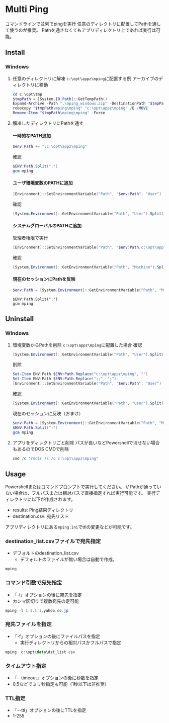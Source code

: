 # Multi Ping
コマンドラインで並列でpingを実行
任意のディレクトリに配置してPathを通して使うのが推奨。
Pathを通さなくてもアプリディレクトリ上であれば実行は可能。

## Install
### Windows
1. 任意のディレクトリに解凍
    `c:\opt\appz\mping`に配置する例
    アーカイブのディレクトリに移動
    ```powershell
    cd c:\opt\tmp
    $tmpPath = [System.IO.Path]::GetTempPath()
    Expand-Archive -Path ".\mping_windows.zip" -DestinationPath "$tmpPath\mping" -Force
    robocopy "$tmpPath\mping\mping" "c:\opt\appz\mping" /E /MOVE
    Remove-Item "$tmpPath\mping\mping" -Force
    ```

2. 解凍したディレクトリにPathを通す
    #### 一時的なPATH追加
    ```powershell
    $env:Path += ";c:\opt\appz\mping"
    ```
    確認
    ```powershell
    $ENV:Path.Split(";")
    gcm mping
    ```
    #### ユーザ環境変数のPATHに追加
    ```powershell
    [Environment]::SetEnvironmentVariable("Path", "$env:Path", "User")
    ```
    確認
    ```powershell
    [System.Environment]::GetEnvironmentVariable("Path", "User").Split(";")
    ```
    #### システムグローバルのPATHに追加
    管理者権限で実行
    ```powershell
    [Environment]::SetEnvironmentVariable("Path", "$env:Path;c:\opt\appz\mping", "Machine")
    ```
    確認
    ```powershell
    [System.Environment]::GetEnvironmentVariable("Path", "Machine").Split(";")
    ```

    #### 現在のセッションにPathを反映
    ```powershell
    $env:Path = [System.Environment]::GetEnvironmentVariable("Path", "Machine") + ";" + [System.Environment]::GetEnvironmentVariable("Path", "User")
    ```
    ```確認
    $ENV:Path.Split(";")
    gcm mping
    ```


## Uninstall
### Windows
1. 環境変数からPathを削除
    `c:\opt\appz\mping`に配置した場合
    確認
    ```powershell
    [System.Environment]::GetEnvironmentVariable("Path", "User").Split(";")
    ```
    削除
    ```powershell
    Set-Item ENV:Path $ENV:Path.Replace("c:\opt\appz\mping", "")
    Set-Item ENV:Path $ENV:Path.Replace(";;", ";")
    [Environment]::SetEnvironmentVariable("Path", "$env:Path", "User")
    ```
    確認
    ```powershell
    [System.Environment]::GetEnvironmentVariable("Path", "User").Split(";")
    ```
    現在のセッションに反映（おまけ）
    ```powershell
    $env:Path = [System.Environment]::GetEnvironmentVariable("Path", "Machine") + ";" + [System.Environment]::GetEnvironmentVariable("Path", "User")
    $ENV:Path.Split(";")
    gcm mping
    ```

2. アプリをディレクトリごと削除
    パスが長いなどPowershellで消せない場合もあるのでDOS CMDで削除
    ```powershell
    cmd /c "rmdir /s /q c:\opt\appz\mping"
    ```


## Usage
Powershellまたはコマンドプロンプトで実行してください。
// Pathが通っていない場合は、フルパスまたは相対パスで直接指定すれば実行可能です。
実行ディレクトリに以下が作成されます。
* results: Ping結果ディレクトリ
* destination.csv: 宛先リスト

アプリディレクトリにある`mping.ini`でttlの変更などが可能です。

### destination_list.csvファイルで宛先指定
* デフォルトのdestination_list.csv
  - デフォルトのファイルが無い場合は自動で作成。
```powershell
mping
```

### コマンド引数で宛先指定
* 「-l」オプションの後に宛先を指定
* カンマ区切りで複数宛先の定可能
```powershell
mping -l 1.1.1.1,yahoo.co.jp
```

### 宛先ファイルを指定
* 「-f」オプションの後にファイルパスを指定
  - 実行ディレクトリからの相対パスかフルパスで指定
```powershell
mping  c:\opt\data\dst_list.csv
```

### タイムアウト指定
* 「--timeout」オプションの後に秒数を指定
* 0.5などでミリ秒指定も可能（1秒以下は非推奨）

### TTL指定
* 「--ttl」オプションの後にTTLを指定
* 1-255

